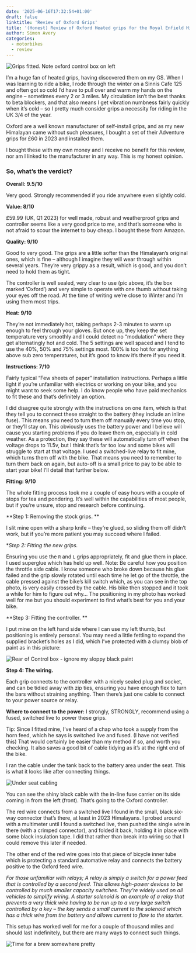 ```yaml
---
date: '2025-06-16T17:32:54+01:00'
draft: false
linktitle: 'Review of Oxford Grips'
title: '(Honest) Review of Oxford Heated grips for the Royal Enfield Himalayan'
author: Simon Avery
categories:
  - motorbikes
  - review
---
```


![Grips fitted. Note oxford control box on left](1.jpg)

I’m a huge fan of heated grips, having discovered them on my GS. When I was learning to ride a bike, I rode through the winter on a Sinnis Cafe 125 and often got so cold I’d have to pull over and warm my hands on the engine – sometimes every 2 or 3 miles. My circulation isn’t the best thanks to beta blockers, and that also means I get vibration numbness fairly quickly when it’s cold – so I pretty much consider grips a necessity for riding in the UK 3/4 of the year.

Oxford are a well known manufacturer of self-install grips, and as my new Himalayan came without such pleasures, I bought a set of their Adventure grips for £60 in 2023 and installed them.

I bought these with my own money and I receive no benefit for this review, nor am I linked to the manufacturer in any way. This is my honest opinion.

### So, what’s the verdict?

**Overall: 9.5/10**

Very good. Strongly recommended if you ride anywhere even slightly cold.

**Value: 8/10**

£59.99 (UK, Q1 2023) for well made, robust and weatherproof grips and controller seems like a very good price to me, and that’s someone who is not afraid to scour the internet to buy cheap. I bought these from Amazon.

**Quality: 9/10**

Good to very good. The grips are a little softer than the Himalayan’s original ones, which is fine – although I imagine they will wear through within several years. They’re very grippy as a result, which is good, and you don’t need to hold them as tight.

The controller is well sealed, very clear to use (pic above, it’s the box marked ‘Oxford’) and very simple to operate with one thumb without taking your eyes off the road. At the time of writing we’re close to Winter and I’m using them most trips.

**Heat: 9/10**

They’re not immediately hot, taking perhaps 2-3 minutes to warm up enough to feel through your gloves. But once up, they keep the set temperature very smoothly and I could detect no “modulation” where they get alternatingly hot and cold. The 5 settings are well spaced and I tend to use the 40%, 50% and 75% settings most. 100% is too hot for anything above sub zero temperatures, but it’s good to know it’s there if you need it.

**Instructions: 7/10**

Fairly typical “Few sheets of paper” installation instructions. Perhaps a little light if you’re unfamiliar with electrics or working on your bike, and you might want to seek some help. I do know people who have paid mechanics to fit these and that’s definitely an option.

I did disagree quite strongly with the instructions on one item, which is that they tell you to connect these straight to the battery (they include an inline fuse). This means you need to turn them off manually every time you stop, or they’ll stay on. This obviously uses the battery power and I believe will cause you starting problems if you do leave them on, especially in cold weather. As a protection, they say these will automatically turn off when the voltage drops to 11.5v, but I think that’s far too low and some bikes will struggle to start at that voltage. I used a switched-live relay to fit mine, which turns them off with the bike. That means you need to remember to turn them back on again, but auto-off is a small price to pay to be able to start your bike! I’ll detail that further below.

**Fitting: 9/10**

The whole fitting process took me a couple of easy hours with a couple of stops for tea and pondering. It’s well within the capabilities of most people, but if you’re unsure, stop and research before continuing.

**Step 1: Removing the stock grips. **

I slit mine open with a sharp knife – they’re glued, so sliding them off didn’t work, but if you’re more patient you may succeed where I failed.

**Step 2: Fitting the new grips.*

Ensuring you use the `R` and `L` grips appropriately, fit and glue them in place. I used superglue which has held up well.
Note: Be careful how you position the throttle side cable. I know someone who broke down because his glue failed and the grip slowly rotated until each time he let go of the throttle, the cable pressed against the bike’s kill switch which, as you can see in the top photo, is very easily crossed by the cable. His bike then stopped and it took a while for him to figure out why… The positioning in my photo has worked well for me but you should experiment to find what’s best for you and your bike.

**Step 3: Fitting the controller. **

I put mine on the left hand side where I can use my left thumb, but positioning is entirely personal. You may need a little fettling to expand the supplied bracket’s holes as I did, which I’ve protected with a clumsy blob of paint as in this picture:

![Rear of Control box - ignore my sloppy black paint](2.jpg)

**Step 4: The wiring.**

Each grip connects to the controller with a nicely sealed plug and socket, and can be tidied away with zip ties, ensuring you have enough flex to turn the bars without straining anything. Then there’s just one cable to connect to your power source or relay.

**Where to connect to the power:** I strongly, STRONGLY, recommend using a fused, switched live to power these grips.

Tip: Since I fitted mine, I’ve heard of a chap who took a supply from the horn feed, which he says is switched live and fused. (I have not verified this) That would certainly be easier than my method if so, and worth you checking. It also saves a good bit of cable tidying as it’s at the right end of the bike.

I ran the cable under the tank back to the battery area under the seat. This is what it looks like after connecting things.

![Under seat cabling](3.jpg)

You can see the shiny black cable with the in-line fuse carrier on its side coming in from the left (front). That’s going to the Oxford controller.

The red wire connects from a switched live I found in the small, black six-way connector that’s there, at least in 2023 Himalayans. I probed around with a multimeter until I found a switched live, then pushed the single wire in there (with a crimped connector), and folded it back, holding it in place with some black insulation tape. I did that rather than break into wiring so that I could remove this later if needed.

The other end of the red wire goes into that piece of bicycle inner tube which is protecting a standard automative relay and connects the battery positive to the Oxford feed wire.

*For those unfamiliar with relays; A relay is simply a switch for a power feed that is controlled by a second feed. This allows high-power devices to be controlled by much smaller capacity switches. They’re widely used on all vehicles to simplify wiring. A starter solenoid is an example of a relay that prevents a very thick wire having to be run up to a very large switch controlled by a key – the key sends a small current to the solenoid which has a thick wire from the battery and allows current to flow to the starter.*

This setup has worked well for me for a couple of thousand miles and should last indefinitely, but there are many ways to connect such things.

![Time for a brew somewhere pretty](4.jpg)
